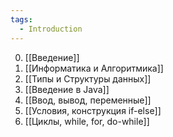 ```yaml
---
tags:
  - Introduction
---
```

0. [[Введение]]
1. [[Информатика и Алгоритмика]]
2. [[Типы и Структуры данных]]
3. [[Введение в Java]]
4. [[Ввод, вывод, переменные]]
5. [[Условия, конструкция if-else]]
6. [[Циклы, while, for, do-while]]
